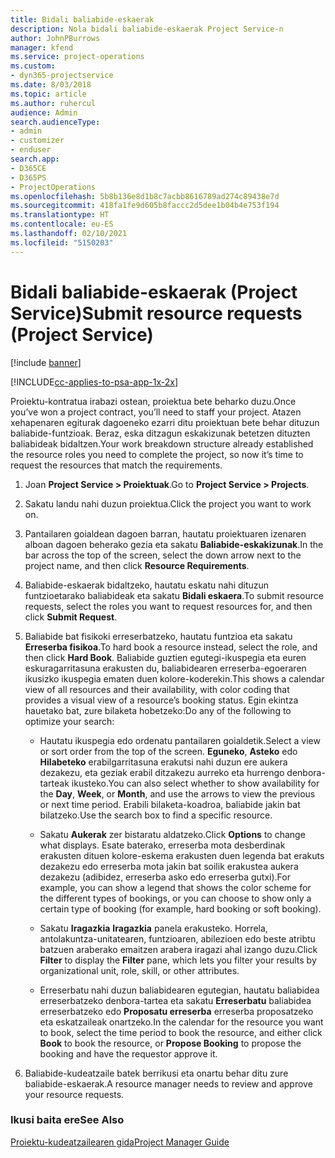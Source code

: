 ```yaml
---
title: Bidali baliabide-eskaerak
description: Nola bidali baliabide-eskaerak Project Service-n
author: JohnPBurrows
manager: kfend
ms.service: project-operations
ms.custom:
- dyn365-projectservice
ms.date: 8/03/2018
ms.topic: article
ms.author: ruhercul
audience: Admin
search.audienceType:
- admin
- customizer
- enduser
search.app:
- D365CE
- D365PS
- ProjectOperations
ms.openlocfilehash: 5b8b136e8d1b8c7acbb8616789ad274c89438e7d
ms.sourcegitcommit: 418fa1fe9d605b8faccc2d5dee1b04b4e753f194
ms.translationtype: HT
ms.contentlocale: eu-ES
ms.lasthandoff: 02/10/2021
ms.locfileid: "5150203"
---
```

# <a name="submit-resource-requests-project-service"></a><span data-ttu-id="bd458-103">Bidali baliabide-eskaerak (Project Service)</span><span class="sxs-lookup"><span data-stu-id="bd458-103">Submit resource requests (Project Service)</span></span>

[!include [banner](../includes/psa-now-project-operations.md)]

[!INCLUDE[cc-applies-to-psa-app-1x-2x](../includes/cc-applies-to-psa-app-1x-2x.md)]

<span data-ttu-id="bd458-104">Proiektu-kontratua irabazi ostean, proiektua bete beharko duzu.</span><span class="sxs-lookup"><span data-stu-id="bd458-104">Once you’ve won a project contract, you’ll need to staff your project.</span></span> <span data-ttu-id="bd458-105">Atazen xehapenaren egiturak dagoeneko ezarri ditu proiektuan bete behar dituzun baliabide-funtzioak. Beraz, eska ditzagun eskakizunak betetzen dituzten baliabideak bidaltzen.</span><span class="sxs-lookup"><span data-stu-id="bd458-105">Your work breakdown structure already established the resource roles you need to complete the project, so now it’s time to request the resources that match the requirements.</span></span>  
  
1.  <span data-ttu-id="bd458-106">Joan **Project Service > Proiektuak**.</span><span class="sxs-lookup"><span data-stu-id="bd458-106">Go to **Project Service > Projects**.</span></span>  
  
2.  <span data-ttu-id="bd458-107">Sakatu landu nahi duzun proiektua.</span><span class="sxs-lookup"><span data-stu-id="bd458-107">Click the project you want to work on.</span></span>  
  
3.  <span data-ttu-id="bd458-108">Pantailaren goialdean dagoen barran, hautatu proiektuaren izenaren alboan dagoen beherako gezia eta sakatu **Baliabide-eskakizunak**.</span><span class="sxs-lookup"><span data-stu-id="bd458-108">In the bar across the top of the screen, select the down arrow next to the project name, and then click **Resource Requirements**.</span></span>  
  
4.  <span data-ttu-id="bd458-109">Baliabide-eskaerak bidaltzeko, hautatu eskatu nahi dituzun funtzioetarako baliabideak eta sakatu **Bidali eskaera**.</span><span class="sxs-lookup"><span data-stu-id="bd458-109">To submit resource requests, select the roles you want to request resources for, and then click **Submit Request**.</span></span>  
  
5.  <span data-ttu-id="bd458-110">Baliabide bat fisikoki erreserbatzeko, hautatu funtzioa eta sakatu **Erreserba fisikoa**.</span><span class="sxs-lookup"><span data-stu-id="bd458-110">To hard book a resource instead, select the role, and then click **Hard Book**.</span></span> <span data-ttu-id="bd458-111">Baliabide guztien egutegi-ikuspegia eta euren eskuragarritasuna erakusten du, baliabidearen erreserba-egoeraren ikusizko ikuspegia ematen duen kolore-koderekin.</span><span class="sxs-lookup"><span data-stu-id="bd458-111">This shows a calendar view of all resources and their availability, with color coding that provides a visual view of a resource’s booking status.</span></span> <span data-ttu-id="bd458-112">Egin ekintza hauetako bat, zure bilaketa hobetzeko:</span><span class="sxs-lookup"><span data-stu-id="bd458-112">Do any of the following to optimize your search:</span></span>  
  
    -   <span data-ttu-id="bd458-113">Hautatu ikuspegia edo ordenatu pantailaren goialdetik.</span><span class="sxs-lookup"><span data-stu-id="bd458-113">Select a view or sort order from the top of the screen.</span></span> <span data-ttu-id="bd458-114">**Eguneko**, **Asteko** edo **Hilabeteko** erabilgarritasuna erakutsi nahi duzun ere aukera dezakezu, eta geziak erabil ditzakezu aurreko eta hurrengo denbora-tarteak ikusteko.</span><span class="sxs-lookup"><span data-stu-id="bd458-114">You can also select whether to show availability for the **Day**, **Week**, or **Month**, and use the arrows to view the previous or next time period.</span></span> <span data-ttu-id="bd458-115">Erabili bilaketa-koadroa, baliabide jakin bat bilatzeko.</span><span class="sxs-lookup"><span data-stu-id="bd458-115">Use the search box to find a specific resource.</span></span>  
  
    -   <span data-ttu-id="bd458-116">Sakatu **Aukerak** zer bistaratu aldatzeko.</span><span class="sxs-lookup"><span data-stu-id="bd458-116">Click **Options** to change what displays.</span></span> <span data-ttu-id="bd458-117">Esate baterako, erreserba mota desberdinak erakusten dituen kolore-eskema erakusten duen legenda bat erakuts dezakezu edo erreserba mota jakin bat soilik erakustea aukera dezakezu (adibidez, erreserba asko edo erreserba gutxi).</span><span class="sxs-lookup"><span data-stu-id="bd458-117">For example, you can show a legend that shows the color scheme for the different types of bookings, or you can choose to show only a certain type of booking (for example, hard booking or soft booking).</span></span>  
  
    -   <span data-ttu-id="bd458-118">Sakatu **Iragazkia** **Iragazkia** panela erakusteko. Horrela, antolakuntza-unitatearen, funtzioaren, abilezioen edo beste atribtu batzuen araberako emaitzen arabera iragazi ahal izango duzu.</span><span class="sxs-lookup"><span data-stu-id="bd458-118">Click **Filter** to display the **Filter** pane, which lets you filter your results by organizational unit, role, skill, or other attributes.</span></span>  
  
    -   <span data-ttu-id="bd458-119">Erreserbatu nahi duzun baliabidearen egutegian, hautatu baliabidea erreserbatzeko denbora-tartea eta sakatu **Erreserbatu** baliabidea erreserbatzeko edo **Proposatu erreserba** erreserba proposatzeko eta eskatzaileak onartzeko.</span><span class="sxs-lookup"><span data-stu-id="bd458-119">In the calendar for the resource you want to book, select the time period to book the resource, and either click **Book** to book the resource, or **Propose Booking** to propose the booking and have the requestor approve it.</span></span>  
  
6.  <span data-ttu-id="bd458-120">Baliabide-kudeatzaile batek berrikusi eta onartu behar ditu zure baliabide-eskaerak.</span><span class="sxs-lookup"><span data-stu-id="bd458-120">A resource manager needs to review and approve your resource requests.</span></span>  
  
### <a name="see-also"></a><span data-ttu-id="bd458-121">Ikusi baita ere</span><span class="sxs-lookup"><span data-stu-id="bd458-121">See Also</span></span>  
 [<span data-ttu-id="bd458-122">Proiektu-kudeatzailearen gida</span><span class="sxs-lookup"><span data-stu-id="bd458-122">Project Manager Guide</span></span>](../psa/project-manager-guide.md)
